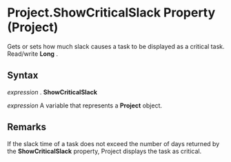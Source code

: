 
# Project.ShowCriticalSlack Property (Project)

Gets or sets how much slack causes a task to be displayed as a critical task. Read/write  **Long** .


## Syntax

 _expression_ . **ShowCriticalSlack**

 _expression_ A variable that represents a **Project** object.


## Remarks

If the slack time of a task does not exceed the number of days returned by the  **ShowCriticalSlack** property, Project displays the task as critical.

